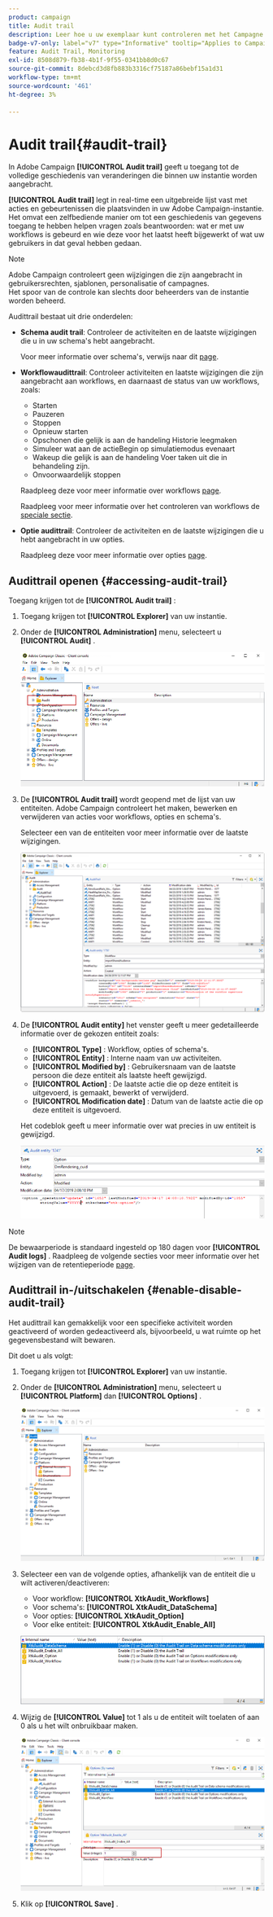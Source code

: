 ```yaml
---
product: campaign
title: Audit trail
description: Leer hoe u uw exemplaar kunt controleren met het Campagne Audit Trail
badge-v7-only: label="v7" type="Informative" tooltip="Applies to Campaign Classic v7 only"
feature: Audit Trail, Monitoring
exl-id: 8508d879-fb38-4b1f-9f55-0341bb8d0c67
source-git-commit: 8debcd3d8fb883b3316cf75187a86bebf15a1d31
workflow-type: tm+mt
source-wordcount: '461'
ht-degree: 3%

---
```


# Audit trail{#audit-trail}



In Adobe Campaign **[!UICONTROL Audit trail]** geeft u toegang tot de volledige geschiedenis van veranderingen die binnen uw instantie worden aangebracht.

**[!UICONTROL Audit trail]** legt in real-time een uitgebreide lijst vast met acties en gebeurtenissen die plaatsvinden in uw Adobe Campaign-instantie. Het omvat een zelfbediende manier om tot een geschiedenis van gegevens toegang te hebben helpen vragen zoals beantwoorden: wat er met uw workflows is gebeurd en wie deze voor het laatst heeft bijgewerkt of wat uw gebruikers in dat geval hebben gedaan.

>[!NOTE]
>
>Adobe Campaign controleert geen wijzigingen die zijn aangebracht in gebruikersrechten, sjablonen, personalisatie of campagnes.\
>Het spoor van de controle kan slechts door beheerders van de instantie worden beheerd.

Audittrail bestaat uit drie onderdelen:

* **Schema audit trail**: Controleer de activiteiten en de laatste wijzigingen die u in uw schema&#39;s hebt aangebracht.

   Voor meer informatie over schema&#39;s, verwijs naar dit [page](../../configuration/using/data-schemas.md).

* **Workflowaudittrail**: Controleer activiteiten en laatste wijzigingen die zijn aangebracht aan workflows, en daarnaast de status van uw workflows, zoals:

   * Starten
   * Pauzeren
   * Stoppen
   * Opnieuw starten
   * Opschonen die gelijk is aan de handeling Historie leegmaken
   * Simuleer wat aan de actieBegin op simulatiemodus evenaart
   * Wakeup die gelijk is aan de handeling Voer taken uit die in behandeling zijn.
   * Onvoorwaardelijk stoppen

   Raadpleeg deze voor meer informatie over workflows [page](../../workflow/using/about-workflows.md).

   Raadpleeg voor meer informatie over het controleren van workflows de [speciale sectie](../../workflow/using/monitoring-workflow-execution.md).

* **Optie audittrail**: Controleer de activiteiten en de laatste wijzigingen die u hebt aangebracht in uw opties.

   Raadpleeg deze voor meer informatie over opties [page](../../installation/using/configuring-campaign-options.md).

## Audittrail openen {#accessing-audit-trail}

Toegang krijgen tot de **[!UICONTROL Audit trail]** :

1. Toegang krijgen tot **[!UICONTROL Explorer]** van uw instantie.
1. Onder de **[!UICONTROL Administration]** menu, selecteert u **[!UICONTROL Audit]** .

   ![](assets/audit_trail_1.png)

1. De **[!UICONTROL Audit trail]** wordt geopend met de lijst van uw entiteiten. Adobe Campaign controleert het maken, bewerken en verwijderen van acties voor workflows, opties en schema&#39;s.

   Selecteer een van de entiteiten voor meer informatie over de laatste wijzigingen.

   ![](assets/audit_trail_2.png)

1. De **[!UICONTROL Audit entity]** het venster geeft u meer gedetailleerde informatie over de gekozen entiteit zoals:

   * **[!UICONTROL Type]** : Workflow, opties of schema&#39;s.
   * **[!UICONTROL Entity]** : Interne naam van uw activiteiten.
   * **[!UICONTROL Modified by]** : Gebruikersnaam van de laatste persoon die deze entiteit als laatste heeft gewijzigd.
   * **[!UICONTROL Action]** : De laatste actie die op deze entiteit is uitgevoerd, is gemaakt, bewerkt of verwijderd.
   * **[!UICONTROL Modification date]** : Datum van de laatste actie die op deze entiteit is uitgevoerd.

   Het codeblok geeft u meer informatie over wat precies in uw entiteit is gewijzigd.

   ![](assets/audit_trail_3.png)

>[!NOTE]
>
>De bewaarperiode is standaard ingesteld op 180 dagen voor **[!UICONTROL Audit logs]** . Raadpleeg de volgende secties voor meer informatie over het wijzigen van de retentieperiode [page](../../production/using/database-cleanup-workflow.md#deployment-wizard).

## Audittrail in-/uitschakelen {#enable-disable-audit-trail}

Het audittrail kan gemakkelijk voor een specifieke activiteit worden geactiveerd of worden gedeactiveerd als, bijvoorbeeld, u wat ruimte op het gegevensbestand wilt bewaren.

Dit doet u als volgt:

1. Toegang krijgen tot **[!UICONTROL Explorer]** van uw instantie.
1. Onder de **[!UICONTROL Administration]** menu, selecteert u **[!UICONTROL Platform]** dan **[!UICONTROL Options]** .

   ![](assets/audit_trail_4.png)

1. Selecteer een van de volgende opties, afhankelijk van de entiteit die u wilt activeren/deactiveren:

   * Voor workflow: **[!UICONTROL XtkAudit_Workflows]**
   * Voor schema&#39;s: **[!UICONTROL XtkAudit_DataSchema]**
   * Voor opties: **[!UICONTROL XtkAudit_Option]**
   * Voor elke entiteit: **[!UICONTROL XtkAudit_Enable_All]**

   ![](assets/audit_trail_5.png)

1. Wijzig de **[!UICONTROL Value]** tot 1 als u de entiteit wilt toelaten of aan 0 als u het wilt onbruikbaar maken.

   ![](assets/audit_trail_6.png)

1. Klik op **[!UICONTROL Save]** .
